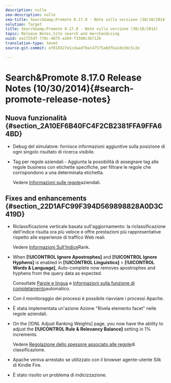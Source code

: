 ```yaml
---
description: nulle
seo-description: nulle
seo-title: Search&amp;Promote 8.17.0 - Note sulla versione (30/10/2014)
solution: Target
title: Search&amp;Promote 8.17.0 - Note sulla versione (30/10/2014)
topic: Release Notes,Site search and merchandising
uuid: ea1725df-778c-4875-a269-f33d0c367126
translation-type: tm+mt
source-git-commit: ef818327e1cdaad79ac47575a8dfba1de3dc5c2e

---
```



# Search&amp;Promote 8.17.0 Release Notes (10/30/2014){#search-promote-release-notes}

## Nuova funzionalità {#section_2A10EF6B40FC4F2CB2381FFA9FFA64BD}

* Debug del simulatore: fornisce informazioni aggiuntive sulla posizione di ogni singolo risultato di ricerca visibile.
* Tag per regole aziendali - Aggiunta la possibilità di assegnare tag alle regole business con etichette specifiche, per filtrare le regole che corrispondono a una determinata etichetta.

   Vedere [Informazioni sulle regole](../c-about-rules-menu/c-about-business-rules.md#concept_2A93D76216754D3D8412CDEA00BD26BD)aziendali.

## Fixes and enhancements {#section_22D1AFC99F394D569898828A0D3C419D}

* Riclassificazione verticale basata sull&#39;aggiornamento: la riclassificazione dell&#39;indice risulta ora più veloce e offre prestazioni più rappresentative rispetto alle esperienze di traffico Web reali.

   Vedere [Informazioni Sull&#39;Indice](../c-about-index-menu/c-about-re-rank-index.md#concept_147B0A9FCD51451787DA898E06F7C692)Rank.

* When **[!UICONTROL Ignore Apostrophes]** and **[!UICONTROL Ignore Hyphens]** is enabled in **[!UICONTROL Linguistics]** > **[!UICONTROL Words & Language]**, Auto-complete now removes apostrophes and hyphens from the query data as expected.

   Consultate [Parole e lingua](../c-about-linguistics-menu/c-about-words-and-language.md#concept_CEB4B9576F3C4E2EB87B352EEC738D79) e [Informazioni sulla funzione di completamento](../c-about-auto-complete.md#concept_093A9CD754864BA79B456FE4BEB64578)automatico.

* Con il monitoraggio dei processi è possibile riavviare i processi Apache.
* È stata implementata un&#39;azione  Azione &quot;Rivela elemento facet&quot; nelle regole aziendali.
* On the [!DNL Adjust Ranking Weights] page, you now have the ability to adjust the **[!UICONTROL Rule & Relevancy Balance]** setting in 1% increments.

   Vedere [Regolazione dello spessore associato alle regole](../c-about-rules-menu/c-about-ranking-rules.md#task_3CB6FC92A66F4D99874A42D55825DB64)di classificazione.

* Apache veniva arrestato se utilizzato con il browser agente-utente Silk di Kindle Fire.
* È stato risolto un problema di indicizzazione.

